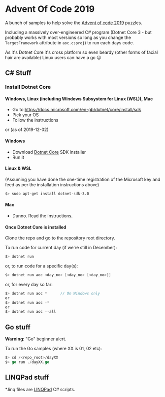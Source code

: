 # Advent Of Code 2019

A bunch of samples to help solve the [Advent of code 2019](https://adventofcode.com/2019) puzzles.

Including a massively over-engineered C# program (Dotnet Core 3 - but probably works with most versions so long as you change the `TargetFramework` attribute in `aoc.csproj`) to run each days code.

As it's Dotnet Core it's cross platform so even beardy (other forms of facial hair are available) Linux users can have a go :wink:

## C# Stuff
### Install Dotnet Core

#### Windows, Linux (including Windows Subsystem for Linux (WSL)), Mac

* Go to https://docs.microsoft.com/en-gb/dotnet/core/install/sdk
* Pick your OS
* Follow the instructions

or (as of 2019-12-02)

#### Windows

* Download [Dotnet Core](https://dotnet.microsoft.com/download) SDK installer
* Run it

#### Linux &amp; WSL

(Assuming you have done the one-time registration of the Microsoft key and feed as per the installation instructions above)

```bash
$> sudo apt-get install dotnet-sdk-3.0
```

#### Mac

* Dunno. Read the instructions.

#### Once Dotnet Core is installed

Clone the repo and go to the repository root directory.

To run code for current day (if we're still in December):
```csharp
$> dotnet run
```

or, to run code for a specific day(s):

```csharp
$> dotnet run aoc <day_no> [<day_no> [<day_no>]]
```

or, for every day so far:

```csharp
$> dotnet run aoc *      // On Windows only
or
$> dotnet run aoc -*
or
$> dotnet run aoc --all
```

## Go stuff
**Warning:** "Go" beginner alert.

To run the Go samples (where XX is 01, 02 etc):

```go
$> cd /<repo_root>/dayXX
$> go run ./dayXX.go
```

## LINQPad stuff
*.linq files are [LINQPad](https://www.linqpad.net/) C# scripts.
